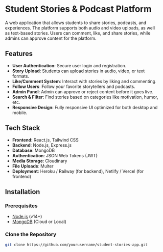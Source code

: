 # Student Stories & Podcast Platform

A web application that allows students to share stories, podcasts, and experiences. The platform supports both audio and video uploads, as well as text-based stories. Users can comment, like, and share stories, while admins can approve content for the platform.

## Features

- **User Authentication**: Secure user login and registration.
- **Story Upload**: Students can upload stories in audio, video, or text formats.
- **Like/Comment System**: Interact with stories by liking and commenting.
- **Follow Users**: Follow your favorite storytellers and podcasts.
- **Admin Panel**: Admin can approve or reject content before it goes live.
- **Search & Filter**: Find stories based on categories like motivation, humor, etc.
- **Responsive Design**: Fully responsive UI optimized for both desktop and mobile.

## Tech Stack

- **Frontend**: React.js, Tailwind CSS
- **Backend**: Node.js, Express.js
- **Database**: MongoDB
- **Authentication**: JSON Web Tokens (JWT)
- **Media Storage**: Cloudinary
- **File Uploads**: Multer
- **Deployment**: Heroku / Railway (for backend), Netlify / Vercel (for frontend)

## Installation

### Prerequisites

- [Node.js](https://nodejs.org/) (v14+)
- [MongoDB](https://www.mongodb.com/) (Cloud or Local)

### Clone the Repository

```bash
git clone https://github.com/yourusername/student-stories-app.git
